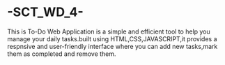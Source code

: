 # -SCT_WD_4-
This is To-Do  Web Application is a simple and efficient tool to help you manage your daily tasks.built using HTML,CSS,JAVASCRIPT,it provides a respnsive and user-friendly interface where you can add new tasks,mark them as completed and remove them.

